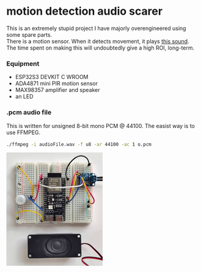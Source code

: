 # motion detection audio scarer
This is an extremely stupid project I have majorly overengineered using some spare parts.  
There is a motion sensor. When it detects movement, it plays [this sound](https://www.youtube.com/watch?v=tCkGAfNHygw).  
The time spent on making this will undoubtedly give a high ROI, long-term.  

### Equipment  
- ESP32S3 DEVKIT C WROOM  
- ADA4871 mini PIR motion sensor  
- MAX98357 amplifier and speaker  
- an LED

### .pcm audio file
This is written for unsigned 8-bit mono PCM @ 44100. The easist way is to use FFMPEG.  
```zsh
./ffmpeg -i audioFile.wav -f u8 -ar 44100 -ac 1 o.pcm
```


<img src="setup.jpg" style="width: 50%">
<!-- ![](setup.jpg) -->